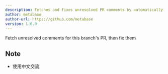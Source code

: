 ```yaml
---
description: Fetches and fixes unresolved PR comments by automatically retrieving feedback, addressing reviewer concerns, making targeted code improvements, and streamlining the review process.
author: metabase
author-url: https://github.com/metabase
version: 1.0.0
---
```


Fetch unresolved comments for this branch's PR, then fix them
## Note
- 使用中文交流
